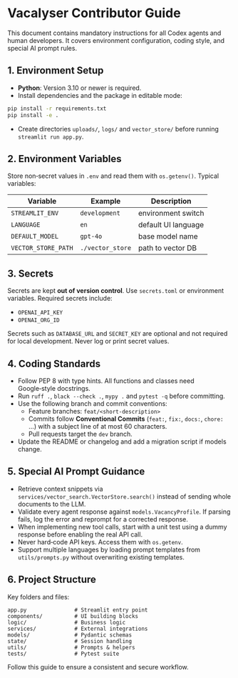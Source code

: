# Vacalyser Contributor Guide

This document contains mandatory instructions for all Codex agents and human developers.
It covers environment configuration, coding style, and special AI prompt rules.

## 1. Environment Setup
- **Python**: Version 3.10 or newer is required.
- Install dependencies and the package in editable mode:

```bash
pip install -r requirements.txt
pip install -e .
```

- Create directories `uploads/`, `logs/` and `vector_store/` before running `streamlit run app.py`.

## 2. Environment Variables
Store non‑secret values in `.env` and read them with `os.getenv()`.
Typical variables:

| Variable | Example | Description |
| --- | --- | --- |
| `STREAMLIT_ENV` | `development` | environment switch |
| `LANGUAGE` | `en` | default UI language |
| `DEFAULT_MODEL` | `gpt-4o` | base model name |
| `VECTOR_STORE_PATH` | `./vector_store` | path to vector DB |

## 3. Secrets
Secrets are kept **out of version control**. Use `secrets.toml` or environment variables.
Required secrets include:

- `OPENAI_API_KEY`
- `OPENAI_ORG_ID`

Secrets such as `DATABASE_URL` and `SECRET_KEY` are optional and not required for
local development. Never log or print secret values.

## 4. Coding Standards
- Follow PEP 8 with type hints. All functions and classes need Google‑style
docstrings.
- Run `ruff .`, `black --check .`, `mypy .` and `pytest -q` before committing.
- Use the following branch and commit conventions:
  - Feature branches: `feat/<short-description>`
  - Commits follow **Conventional Commits** (`feat:`, `fix:`, `docs:`, `chore:` …) with
    a subject line of at most 60 characters.
  - Pull requests target the `dev` branch.
- Update the README or changelog and add a migration script if models change.

## 5. Special AI Prompt Guidance
- Retrieve context snippets via `services/vector_search.VectorStore.search()`
  instead of sending whole documents to the LLM.
- Validate every agent response against `models.VacancyProfile`. If parsing fails,
  log the error and reprompt for a corrected response.
- When implementing new tool calls, start with a unit test using a dummy
  response before enabling the real API call.
- Never hard‑code API keys. Access them with `os.getenv`.
- Support multiple languages by loading prompt templates from `utils/prompts.py`
  without overwriting existing templates.

## 6. Project Structure
Key folders and files:

```
app.py               # Streamlit entry point
components/          # UI building blocks
logic/               # Business logic
services/            # External integrations
models/              # Pydantic schemas
state/               # Session handling
utils/               # Prompts & helpers
tests/               # Pytest suite
```

Follow this guide to ensure a consistent and secure workflow.
